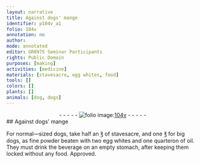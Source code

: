 ```yaml
---
layout: narrative
title: Against dogs' mange
identifier: p104v_a1
folio: 104v
annotation: no
author:
mode: annotated
editor: GR8975 Seminar Participants
rights: Public Domain
purposes: [making]
activities: [medicine]
materials: [stavesacre, egg whites, food]
tools: []
colors: []
plants: []
animals: [dog, dogs]
---
```


 <div class="folio" align="center">- - - - - <a href="http://gallica.bnf.fr/ark:/12148/btv1b10500001g/f214.image" target="_blank"><img src="https://cu-mkp.github.io/GR8975-edition/assets/photo-icon.png" alt="folio image: " style="display:inline-block; margin-bottom:-3px;"/>104v</a> - - - - - </div>  
## Against <span class="animal">dog</span>s' mange

 
<span class="activity"></span>For normal—sized <span class="animal">dogs</span>, take half an <span class="unit">℥</span> of <span class="material">stavesacre</span>, and one <span class="unit">℥</span> for big <span class="animal">dogs</span>, as fine powder beaten with two <span class="material">egg whites</span> and one <span class="unit">quarteron</span> of oil. They must drink the beverage on an empty stomach, after keeping them locked without any <span class="material">food</span>. Approved.
 